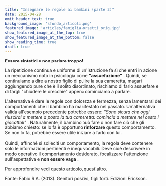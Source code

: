 ```yaml
---
title: "Insegnare le regole ai bambini (parte 3)"
date: 2015-04-28
omit_header_text: true
background_image: 'sfondo_articoli.png'
featured_image: 'articles/famiglia-orsetti_orig.jpg'
show_featured_image_at_the_top: true
show_featured_image_at_the_bottom: false
show_reading_time: true
draft: true
---
```


**Essere sintetici e non parlare troppo!**  
  
La ripetizione continua e uniforme di un'istruzione fa sì che entri in azione
un meccanismo noto in psicologia come **"assuefazione"** . Quindi, se
continuiamo a dire a nostro figlio di pulire la sua cameretta, magari
aggiungendo pure che è il solito disordinato, rischiamo di farlo assuefare e
di fargli "chiudere le orecchie" appena cominciamo a parlare.  
  
L'alternativa è dare le regole con dolcezza e fermezza, senza lamentarsi dei
comportamenti che il bambino ha manifestato nel passato. Un'alternativa valida
all'esempio precedente potrebbe essere: _"Sono sicura che oggi riuscirai a
mettere a posto la tua cameretta: comincia a mettere nel cesto i giocattoli"_
. Naturalmente, il bambino può fare o non fare ciò che gli abbiamo chiesto: se
lo fa è opportuno **rinforzare** questo comportamento. Se non lo fa, potrebbe
essere utile iniziare a farlo con lui.  
​  
Quindi, affinché si solleciti un comportamento, la regola deve contenere solo
le informazioni pertinenti e inequivocabili. Deve cioè descrivere in modo
operativo il comportamento desiderato, focalizzare l'attenzione
sull'aspettativa e **non essere vaga** .  
  
Per approfondire vedi [questo articolo](/blog/perche-e-cosi-difficile-insegnare-le-regole-ai-bambini-parte-1), [quest'altro](/blog/insegnare-le-regole-ai-bambini-parte-2).
  
Fonte: Fabio R.A. (2013). Genitori positivi, figli forti. Edizioni Erickson.
